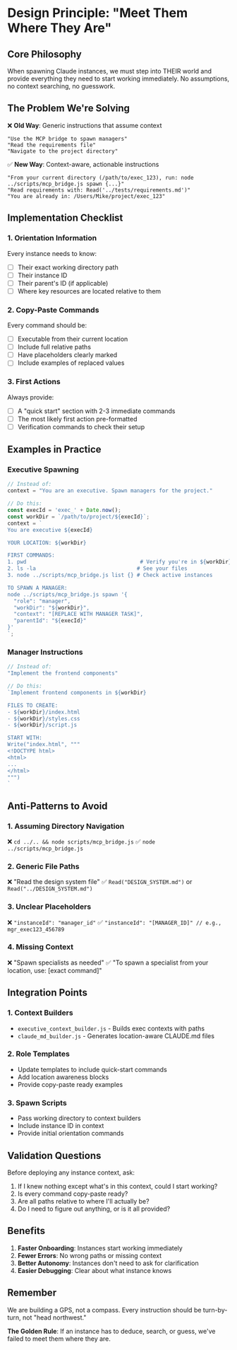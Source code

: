 # Design Principle: "Meet Them Where They Are"

## Core Philosophy

When spawning Claude instances, we must step into THEIR world and provide everything they need to start working immediately. No assumptions, no context searching, no guesswork.

## The Problem We're Solving

❌ **Old Way**: Generic instructions that assume context
```
"Use the MCP bridge to spawn managers"
"Read the requirements file"  
"Navigate to the project directory"
```

✅ **New Way**: Context-aware, actionable instructions
```
"From your current directory (/path/to/exec_123), run: node ../scripts/mcp_bridge.js spawn {...}"
"Read requirements with: Read('../tests/requirements.md')"
"You are already in: /Users/Mike/project/exec_123"
```

## Implementation Checklist

### 1. Orientation Information
Every instance needs to know:
- [ ] Their exact working directory path
- [ ] Their instance ID
- [ ] Their parent's ID (if applicable)
- [ ] Where key resources are located relative to them

### 2. Copy-Paste Commands
Every command should be:
- [ ] Executable from their current location
- [ ] Include full relative paths
- [ ] Have placeholders clearly marked
- [ ] Include examples of replaced values

### 3. First Actions
Always provide:
- [ ] A "quick start" section with 2-3 immediate commands
- [ ] The most likely first action pre-formatted
- [ ] Verification commands to check their setup

## Examples in Practice

### Executive Spawning
```javascript
// Instead of:
context = "You are an executive. Spawn managers for the project."

// Do this:
const execId = 'exec_' + Date.now();
const workDir = `/path/to/project/${execId}`;
context = `
You are executive ${execId}

YOUR LOCATION: ${workDir}

FIRST COMMANDS:
1. pwd                                    # Verify you're in ${workDir}
2. ls -la                                # See your files
3. node ../scripts/mcp_bridge.js list {} # Check active instances

TO SPAWN A MANAGER:
node ../scripts/mcp_bridge.js spawn '{
  "role": "manager",
  "workDir": "${workDir}",
  "context": "[REPLACE WITH MANAGER TASK]",
  "parentId": "${execId}"
}'
`;
```

### Manager Instructions
```javascript
// Instead of:
"Implement the frontend components"

// Do this:
`Implement frontend components in ${workDir}

FILES TO CREATE:
- ${workDir}/index.html
- ${workDir}/styles.css
- ${workDir}/script.js

START WITH:
Write("index.html", """
<!DOCTYPE html>
<html>
...
</html>
""")
`
```

## Anti-Patterns to Avoid

### 1. Assuming Directory Navigation
❌ `cd ../.. && node scripts/mcp_bridge.js`
✅ `node ../scripts/mcp_bridge.js`

### 2. Generic File Paths
❌ "Read the design system file"
✅ `Read("DESIGN_SYSTEM.md")` or `Read("../DESIGN_SYSTEM.md")`

### 3. Unclear Placeholders
❌ `"instanceId": "manager_id"`
✅ `"instanceId": "[MANAGER_ID]" // e.g., mgr_exec123_456789`

### 4. Missing Context
❌ "Spawn specialists as needed"
✅ "To spawn a specialist from your location, use: [exact command]"

## Integration Points

### 1. Context Builders
- `executive_context_builder.js` - Builds exec contexts with paths
- `claude_md_builder.js` - Generates location-aware CLAUDE.md files

### 2. Role Templates  
- Update templates to include quick-start commands
- Add location awareness blocks
- Provide copy-paste ready examples

### 3. Spawn Scripts
- Pass working directory to context builders
- Include instance ID in context
- Provide initial orientation commands

## Validation Questions

Before deploying any instance context, ask:
1. If I knew nothing except what's in this context, could I start working?
2. Is every command copy-paste ready?
3. Are all paths relative to where I'll actually be?
4. Do I need to figure out anything, or is it all provided?

## Benefits

1. **Faster Onboarding**: Instances start working immediately
2. **Fewer Errors**: No wrong paths or missing context
3. **Better Autonomy**: Instances don't need to ask for clarification
4. **Easier Debugging**: Clear about what instance knows

## Remember

We are building a GPS, not a compass. Every instruction should be turn-by-turn, not "head northwest."

**The Golden Rule**: If an instance has to deduce, search, or guess, we've failed to meet them where they are.